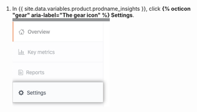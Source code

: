 1. In {{ site.data.variables.product.prodname_insights }}, click **{% octicon "gear" aria-label="The gear icon" %} Settings**. ![Settings tab](/assets/images/help/insights/settings-tab.png)
